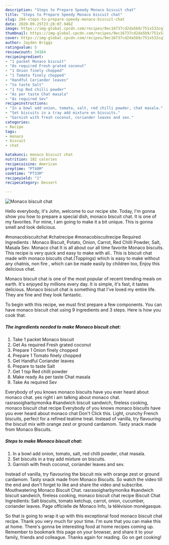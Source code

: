 ```yaml
---
description: "Steps to Prepare Speedy Monaco biscuit chat"
title: "Steps to Prepare Speedy Monaco biscuit chat"
slug: 204-steps-to-prepare-speedy-monaco-biscuit-chat
date: 2020-09-25T23:28:07.946Z
image: https://img-global.cpcdn.com/recipes/9ec16737cd2da5b9/751x532cq70/monaco-biscuit-chat-recipe-main-photo.jpg
thumbnail: https://img-global.cpcdn.com/recipes/9ec16737cd2da5b9/751x532cq70/monaco-biscuit-chat-recipe-main-photo.jpg
cover: https://img-global.cpcdn.com/recipes/9ec16737cd2da5b9/751x532cq70/monaco-biscuit-chat-recipe-main-photo.jpg
author: Jayden Briggs
ratingvalue: 5
reviewcount: 34164
recipeingredient:
- "1 packet Monaco biscuit"
- "As required Fresh grated coconut"
- "1 Onion finely chopped"
- "1 Tomato finely chopped"
- "Handful Coriander leaves"
- "to taste Salt"
- "1 tsp Red chilli powder"
- "As per taste Chat masala"
- "As required Sev"
recipeinstructions:
- "In a bowl add onion, tomato, salt, red chilli powder, chat masala."
- "Set biscuits in a tray add mixture on biscuits."
- "Garnish with fresh coconut, coriander leaves and sev."
categories:
- Recipe
tags:
- monaco
- biscuit
- chat

katakunci: monaco biscuit chat 
nutrition: 182 calories
recipecuisine: American
preptime: "PT40M"
cooktime: "PT33M"
recipeyield: "1"
recipecategory: Dessert

---
```



![Monaco biscuit chat](https://img-global.cpcdn.com/recipes/9ec16737cd2da5b9/751x532cq70/monaco-biscuit-chat-recipe-main-photo.jpg)

Hello everybody, it's John, welcome to our recipe site. Today, I'm gonna show you how to prepare a special dish, monaco biscuit chat. It is one of my favorites. For mine, I am going to make it a bit unique. This is gonna smell and look delicious.

#monacobiscuitchat #chatrecipe #monacobiscuitrecipe Required Ingredients : Monaco Biscuit, Potato, Onion, Carrot, Red Chilli Powder, Salt, Masala Sev. Monaco chat It is all about our all time favorite Monaco biscuits. This recipe is very quick and easy to make with all.. This is biscuit chat made with monaco biscuits chat.(Toppings) which is easy to make without any chatnis, non fire , which can be made easily by children too, Enjoy this delicious chat.

Monaco biscuit chat is one of the most popular of recent trending meals on earth. It's enjoyed by millions every day. It is simple, it's fast, it tastes delicious. Monaco biscuit chat is something that I've loved my entire life. They are fine and they look fantastic.


To begin with this recipe, we must first prepare a few components. You can have monaco biscuit chat using 9 ingredients and 3 steps. Here is how you cook that.

<!--inarticleads1-->

##### The ingredients needed to make Monaco biscuit chat:

1. Take 1 packet Monaco biscuit
1. Get As required Fresh grated coconut
1. Prepare 1 Onion finely chopped
1. Prepare 1 Tomato finely chopped
1. Get Handful Coriander leaves
1. Prepare to taste Salt
1. Get 1 tsp Red chilli powder
1. Make ready As per taste Chat masala
1. Take As required Sev


Everybody of you knows monaco biscuits have you ever heard about monaco chat. yes right i am talking about monaco chat. rasrasoigharbymonika #sandwich biscuit sandwich, fireless cooking, monaco biscuit chat recipe Everybody of you knows monaco biscuits have you ever heard about monaco chat Don&#39;t Click this. Light, crunchy French biscuits, perfect for a refined teatime treat. Instead of vanilla, try flavouring the biscuit mix with orange zest or ground cardamom. Tasty snack made from Monaco Biscuits. 

<!--inarticleads2-->

##### Steps to make Monaco biscuit chat:

1. In a bowl add onion, tomato, salt, red chilli powder, chat masala.
1. Set biscuits in a tray add mixture on biscuits.
1. Garnish with fresh coconut, coriander leaves and sev.


Instead of vanilla, try flavouring the biscuit mix with orange zest or ground cardamom. Tasty snack made from Monaco Biscuits. So watch the video till the end and don&#39;t forget to like and share the video and subscribe. Mouthwatering Monaco Biscuit Chat. rasrasoigharbymonika #sandwich biscuit sandwich, fireless cooking, monaco biscuit chat recipe Biscuit Chat Ingredients: Salt biscuits, tomato ketchup, carrot, onion, cucumber, coriander leaves. Page officielle de Monaco Info, la télévision monégasque. 

So that is going to wrap it up with this exceptional food monaco biscuit chat recipe. Thank you very much for your time. I'm sure that you can make this at home. There's gonna be interesting food at home recipes coming up. Remember to bookmark this page on your browser, and share it to your family, friends and colleague. Thanks again for reading. Go on get cooking!

